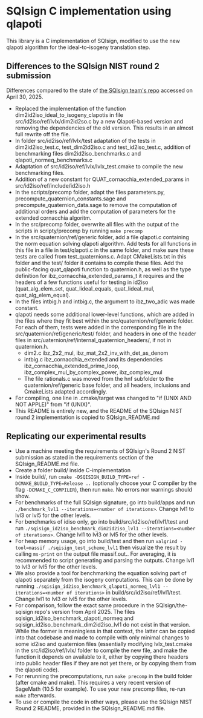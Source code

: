 # SQIsign C implementation using qlapoti


This library is a C implementation of SQIsign, modified to use the new qlapoti algorithm for the ideal-to-isogeny translation step. 

## Differences to the SQIsign NIST round 2 submission

Differences compared to the state of [the SQIsign team's repo](https://www.github.com/SQIsign/the-sqisign) accessed on April 30, 2025.

- Replaced the implementation of the function dim2id2iso_ideal_to_isogeny_clapotis in file src/id2iso/ref/lvlx/dim2id2so.c by a new Qlapoti-based version and removing the dependencies of the old version. This results in an almost full rewrite off the file.
- In folder src/id2iso/ref/lvlx/test adaptation of the tests in dim2id2iso_test.c, test_dim2id2iso.c and test_id2iso_test.c, addition of benchmarking files dim2id2iso_benchmarks.c and qlapoti_normeq_benchmarks.c
- Adaptation of src/id2iso/ref/lvlx/lvlx_test.cmake to compile the new benchmarking files.
- Addition of a new constant for QUAT_cornacchia_extended_params in src/id2iso/ref/include/id2iso.h
- In the scripts/precomp folder, adapt the files parameters.py, precompute_quaternion_constants.sage and precompute_quaternion_data.sage to remove the computation of additional orders and add the computation of parameters for the extended cornacchia algoritm.
- In the src/precomp folder, overwrite all files with the output of the scripts in scripty/precomp by running `make precomp`
- In the src/quaternion/ref/generic folder, add a file qlapoti.c containing the norm equation solving qlapoti algorithm. Add tests for all functions in this file in a file in test/qlapoti.c in the same folder, and make sure these tests are called from test_quaternions.c. Adapt CMakeLists.txt in this folder and the test/ folder it contains to compile these files. Add the public-facing quat_qlapoti function to quaternion.h, as well as the type definition for ibz_cornacchia_extended_params_t it requires and the headers of a few functions useful for testing in id2iso (quat_alg_elem_set, quat_lideal_equals, quat_lideal_mul, quat_alg_elem_equal).
- In the files intbig.h and intbig.c, the argument to ibz_two_adic was made constant.
- qlapoti needs some additional lower-level functions, which are added in the files where they fit best within the src/quaternion/ref/generic folder. For each of them, tests were added in the corresponding file in the src/quaternion/ref/generic/test/ folder, and headers in one of the header files in  src/uaternion/ref/internal_quaternion_headers/, if not in quaternion.h.
  - dim2.c ibz_2x2_mul, ibz_mat_2x2_inv_with_det_as_denom
  - intbig.c ibz_cornacchia_extended and its dependencies ibz_cornacchia_extended_prime_loop, ibz_complex_mul_by_complex_power, ibz_complex_mul
  - The file rationals.c was moved from the hnf subfolder to the quaternion/ref/generic base folder, and all headers, inclusions and CmakeLists adapted accordingly.
- For compiling, one line in .cmake/target was changed to "if (UNIX AND NOT APPLE)" from "if (UNIX)".
- This README is entirely new, and the README of the SQIsign NIST round 2 implementation is copied to SQIsign_README.md


## Replicating our experimental results

- Use a machine meeting the requirements of SQIsign's Round 2 NIST submission as stated in the requirements section of the SQIsign_README.md file.
- Create a folder build/ inside C-implementation
- Inside build/, run `cmake -DSQISIGN_BUILD_TYPE=ref -DCMAKE_BUILD_TYPE=Release ..` (optionally choose your C compiler by the flag `-DCMAKE_C_COMPILER`), then run `make`. No errors nor warnings should show.
- For benchmarks of the full SQIsign signature, go into build/apps and run `./benchmark_lvl1 --iterations=<number of iterations>`. Change lvl1 to lvl3 or lvl5 for the other levels.
- For benchmarks of idiso only, go into build/src/id2iso/ref/lvl1/test and run `./sqisign_id2iso_benchmark_dim2id2iso_lvl1 --iterations=<number of iterations>`. Change lvl1 to lvl3 or lvl5 for the other levels.
- For heap memory usage, go into build/test and then run `valgrind -tool=massif ./sqisign_test_scheme_lvl1` then visualize the result by calling `ms-print` on the output file massif.out.<process-id>. For averaging, it is recommended to script generating and parsing the outputs. Change lvl1 to lvl3 or lvl5 for the other levels.
- We also provide a tool for benchmarking the equation solving part of qlapoti separately from the isogeny computations. This can be done by running `./sqisign_id2iso_benchmark_qlapoti_normeq_lvl1 --iterations=<number of iterations>` in build/src/id2iso/ref/lvl1/test. Change lvl1 to lvl3 or lvl5 for the other levels.
- For comparison, follow the exact same procedure in the SQIsign/the-sqisign repo's version from April 2025. The files sqisign_id2iso_benchmark_qlapoti_normeq and sqisign_id2iso_benchmark_dim2id2iso_lvl1 do not exist in that version. While the former is meaningless in that context, the latter can be copied into that codebase and made to compile with only minimal changes to some id2iso and quaternion files (essentially modifying lvlx_test.cmake in the src/id2iso/ref/lvlx/ folder to compile the new file, and make the function it depends on available to it, either by copying there headers into public header files if they are not yet there, or by copying them from the qlapoti code).
- For rerunning the precomputations, run `make precomp` in the build folder (after cmake and make). This requires a very recent version of SageMath (10.5 for example). To use your new precomp files, re-run `make` afterwards.
- To use or compile the code in other ways, please use the SQIsign NIST Round 2 README, provided in the SQIsign_README.md file.

